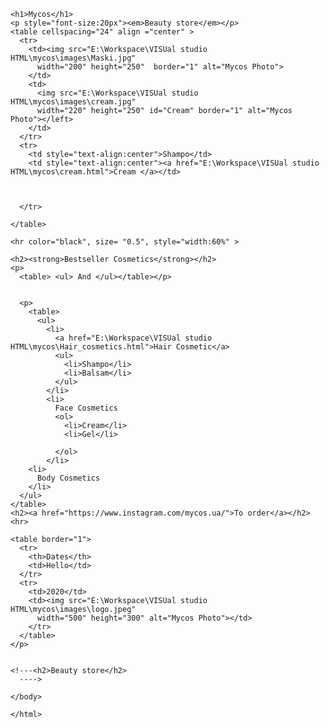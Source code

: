 <!DOCTYPE html>
<html lang="en" dir="ltr">
  <head>
<style>
h1 {text-align: center;}
p {text-align: center;}

/*body{ background-image: url("E:\Workspace\VISUal studio HTML\mycos\images\igor-son-FV_PxCqgtwc-unsplash.jpg");*/
}
</style>
  <meta charset="utf-8">
  <title>Mycos - Beauty</title>
  <link rel="stylesheet" href= "..\mycos\styles.css">
</head>
  <body>
    
    <h1>Mycos</h1>
    <p style="font-size:20px"><em>Beauty store</em></p>
    <table cellspacing="24" align ="center" >
      <tr>
        <td><img src="E:\Workspace\VISUal studio HTML\mycos\images\Maski.jpg" 
          width="200" height="250"  border="1" alt="Mycos Photo">
        </td>
        <td>
          <img src="E:\Workspace\VISUal studio HTML\mycos\images\cream.jpg" 
          width="220" height="250" id="Cream" border="1" alt="Mycos Photo"></left>
        </td>
      </tr>
      <tr>
        <td style="text-align:center">Shampo</td>
        <td style="text-align:center"><a href="E:\Workspace\VISUal studio HTML\mycos\cream.html">Cream </a></td>
        
        
        
      </tr>
      
    </table>
    
    <hr color="black", size= "0.5", style="width:60%" >
    
    <h2><strong>Bestseller Cosmetics</strong></h2>
    <p>
      <table> <ul> And </ul></table></p>
      
      
      <p>
        <table>
          <ul>
            <li>
              <a href="E:\Workspace\VISUal studio HTML\mycos\Hair_cosmetics.html">Hair Cosmetic</a>
              <ul>
                <li>Shampo</li>
                <li>Balsam</li>
              </ul>   
            </li>
            <li>
              Face Cosmetics
              <ol>
                <li>Cream</li>
                <li>Gel</li>
                
              </ol>
            </li>
        <li>
          Body Cosmetics   
        </li>
      </ul>
    </table>
    <h2><a href="https://www.instagram.com/mycos.ua/">To order</a></h2>
    <hr>
    
    <table border="1">
      <tr>
        <th>Dates</th>
        <td>Hello</td>
      </tr>
      <tr>
        <td>2020</td>
        <td><img src="E:\Workspace\VISUal studio HTML\mycos\images\logo.jpeg"
          width="500" height="300" alt="Mycos Photo"></td>
        </tr>
      </table>
    </p>
    
    
    <!---<h2>Beauty store</h2>
      ---->
      
    </body>
    
    </html>
    
